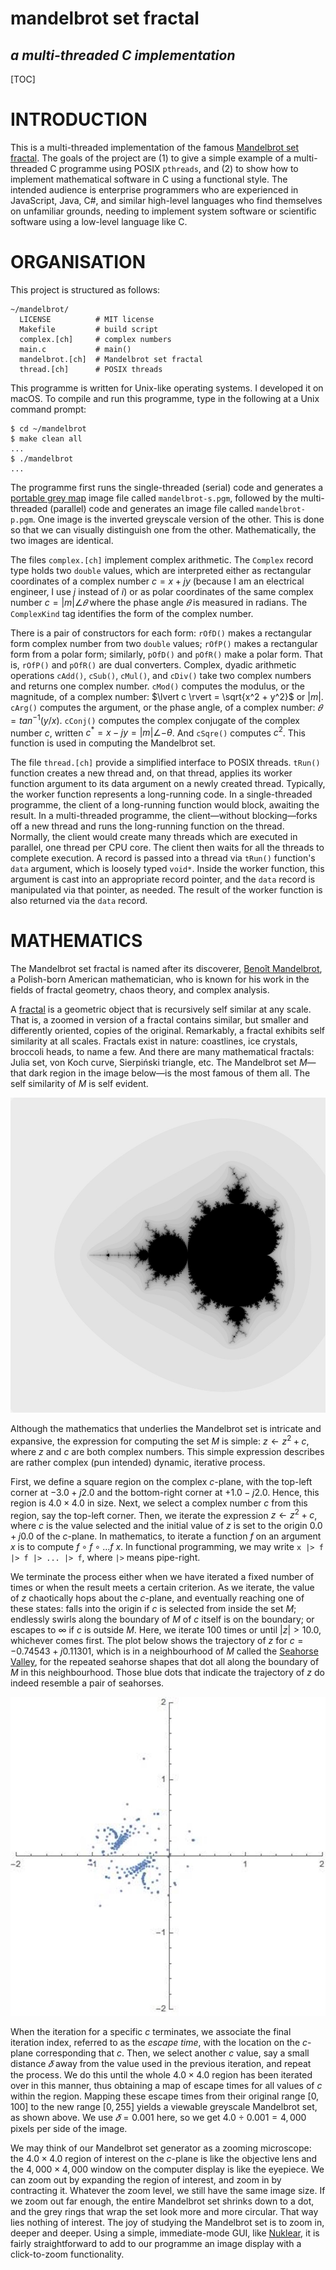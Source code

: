# mandelbrot set fractal

## *a multi-threaded C implementation*

[TOC]

# INTRODUCTION

This is a multi-threaded implementation of the famous [Mandelbrot set fractal](https://en.wikipedia.org/wiki/Mandelbrot_set). The goals of the project are (1) to give a simple example of a multi-threaded C programme using POSIX `pthreads`, and (2) to show how to implement mathematical software in C using a functional style. The intended audience is enterprise programmers who are experienced in JavaScript, Java, C#, and similar high-level languages who find themselves on unfamiliar grounds, needing to implement system software or scientific software using a low-level language like C.

# ORGANISATION

This project is structured as follows:

```shell
~/mandelbrot/
  LICENSE          # MIT license
  Makefile         # build script
  complex.[ch]     # complex numbers
  main.c           # main()
  mandelbrot.[ch]  # Mandelbrot set fractal
  thread.[ch]      # POSIX threads
```

This programme is written for Unix-like operating systems. I developed it on macOS. To compile and run this programme, type in the following at a Unix command prompt:

```shell
$ cd ~/mandelbrot
$ make clean all
...
$ ./mandelbrot
...
```

The programme first runs the single-threaded (serial) code and generates a [portable grey map](https://en.wikipedia.org/wiki/Netpbm) image file called `mandelbrot-s.pgm`, followed by the multi-threaded (parallel) code and generates an image file called `mandelbrot-p.pgm`. One image is the inverted greyscale version of the other. This is done so that we can visually distinguish one from the other. Mathematically, the two images are identical.

The files `complex.[ch]` implement complex arithmetic. The `Complex` record type holds two `double` values, which are interpreted either as rectangular coordinates of a complex number $c = x + jy$ (because I am an electrical engineer, I use $j$ instead of $i$) or as polar coordinates of the same complex number $c = \lvert m \rvert \angle{𝜃}$ where the phase angle $𝜃$ is measured in radians. The `ComplexKind` tag identifies the form of the complex number.

There is a pair of constructors for each form: `rOfD()` makes a rectangular form complex number from two `double` values; `rOfP()` makes a rectangular form from a polar form; similarly, `pOfD()` and `pOfR()` make a polar form. That is, `rOfP()` and `pOfR()` are dual converters. Complex, dyadic arithmetic operations `cAdd()`, `cSub()`, `cMul()`, and `cDiv()` take two complex numbers and returns one complex number. `cMod()` computes the modulus, or the magnitude, of a complex number: $\lvert c \rvert = \sqrt{x^2 + y^2}$ or $\lvert m \rvert$. `cArg()` computes the argument, or the phase angle, of a complex number: $𝜃 = tan^{-1}(y / x)$. `cConj()` computes the complex conjugate of the complex number $c$, written $c^* = x - jy = \lvert m \rvert \angle{-\theta}$. And `cSqre()` computes $c^2$. This function is used in computing the Mandelbrot set.

The file `thread.[ch]` provide a simplified interface to POSIX threads. `tRun()` function creates a new thread and, on that thread, applies its worker function argument to its data argument on a newly created thread. Typically, the worker function represents a long-running code. In a single-threaded programme, the client of a long-running function would block, awaiting the result. In a multi-threaded programme, the client—without blocking—forks off a new thread and runs the long-running function on the thread. Normally, the client would create many threads which are executed in parallel, one thread per CPU core. The client then waits for all the threads to complete execution. A record is passed into a thread via `tRun()` function's `data` argument, which is loosely typed `void*`. Inside the worker function, this argument is cast into an appropriate record pointer, and the `data` record is manipulated via that pointer, as needed. The result of the worker function is also returned via the `data` record.

# MATHEMATICS

The Mandelbrot set fractal is named after its discoverer, [Benoît Mandelbrot](https://en.wikipedia.org/wiki/Benoit_Mandelbrot), a Polish-born American mathematician, who is known for his work in the fields of fractal geometry, chaos theory, and complex analysis.

A [fractal](https://en.wikipedia.org/wiki/Fractal) is a geometric object that is recursively self similar at any scale. That is, a zoomed in version of a fractal contains similar, but smaller and differently oriented, copies of the original. Remarkably, a fractal exhibits self similarity at all scales. Fractals exist in nature: coastlines, ice crystals, broccoli heads, to name a few. And there are many mathematical fractals: Julia set, von Koch curve, Sierpiński triangle, etc. The Mandelbrot set $M$—that dark region in the image below—is the most famous of them all. The self similarity of $M$ is self evident.

![Mandelbrot set fractal](./doc/mandelbrot.jpg)

Although the mathematics that underlies the Mandelbrot set is intricate and expansive, the expression for computing the set $M$ is simple: $z \leftarrow z^2 + c$, where $z$ and $c$ are both complex numbers. This simple expression describes are rather complex (pun intended) dynamic, iterative process.

First, we define a square region on the complex $c$-plane, with the top-left corner at $-3.0 + j2.0$ and the bottom-right corner at $+1.0 - j2.0$. Hence, this region is $4.0 \times 4.0$ in size. Next, we select a complex number $c$ from this region, say the top-left corner. Then, we iterate the expression $z \leftarrow z^2 + c$, where $c$ is the value selected and the initial value of $z$ is set to the origin $0.0 + j0.0$ of the $c$-plane. In mathematics, to iterate a function $f$ on an argument $x$ is to compute $f \circ f \circ ... f\ x$. In functional programming, we may write `x |> f |> f |> ... |> f`, where `|>` means pipe-right.

We terminate the process either when we have iterated a fixed number of times or when the result meets a certain criterion. As we iterate, the value of $z$ chaotically hops about the $c$-plane, and eventually reaching one of these states: falls into the origin if $c$ is selected from inside the set $M$; endlessly swirls along the boundary of $M$ of $c$ itself is on the boundary; or escapes to $∞$ if $c$ is outside $M$. Here, we iterate $100$ times or until $\lvert z \rvert > 10.0$, whichever comes first. The plot below shows the trajectory of $z$ for $c = -0.74543 + j0.11301$, which is in a neighbourhood of $M$ called the [Seahorse Valley](https://upload.wikimedia.org/wikipedia/commons/5/5b/Mandel_zoom_03_seehorse.jpg), for the repeated seahorse shapes that dot all along the boundary of $M$ in this neighbourhood. Those blue dots that indicate the trajectory of $z$ do indeed resemble a pair of seahorses.

![Mandelbrot set fractal](./doc/iterate.jpg)

When the iteration for a specific $c$ terminates, we associate the final iteration index, referred to as the *escape time*, with the location on the $c$-plane corresponding that $c$. Then, we select another $c$ value, say a small distance $𝛿$ away from the value used in the previous iteration, and repeat the process. We do this until the whole $4.0 \times 4.0$ region has been iterated over in this manner, thus obtaining a map of escape times for all values of $c$ within the region. Mapping these escape times from their original range $[0, 100]$ to the new range $[0, 255]$ yields a viewable greyscale Mandelbrot set, as shown above. We use $𝛿 = 0.001$ here, so we get $4.0\ ÷\ 0.001 = 4,000$ pixels per side of the image.

We may think of our Mandelbrot set generator as a zooming microscope: the $4.0 \times 4.0$ region of interest on the $c$-plane is like the objective lens and the $4,000 \times 4,000$ window on the computer display is like the eyepiece. We can zoom out by expanding the region of interest, and zoom in by contracting it. Whatever the zoom level, we still have the same image size. If we zoom out far enough, the entire Mandelbrot set shrinks down to a dot, and the grey rings that wrap the set look more and more circular. That way lies nothing of interest. The joy of studying the Mandelbrot set is to zoom in, deeper and deeper. Using a simple, immediate-mode GUI, like [Nuklear](https://github.com/Immediate-Mode-UI/Nuklear), it is fairly straightforward to add to our programme an image display with a click-to-zoom functionality.
